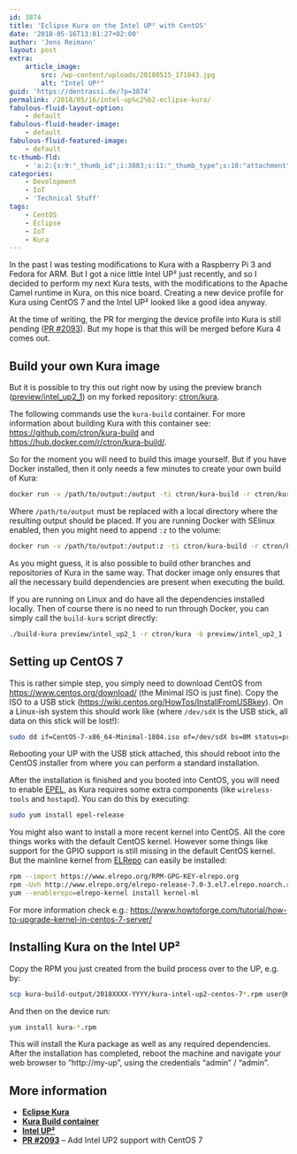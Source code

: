 ```yaml
---
id: 3874
title: 'Eclipse Kura on the Intel UP² with CentOS'
date: '2018-05-16T13:01:27+02:00'
author: 'Jens Reimann'
layout: post
extra:
    article_image:
        src: /wp-content/uploads/20180515_171043.jpg
        alt: "Intel UP²"
guid: 'https://dentrassi.de/?p=3874'
permalink: /2018/05/16/intel-up%c2%b2-eclipse-kura/
fabulous-fluid-layout-option:
    - default
fabulous-fluid-header-image:
    - default
fabulous-fluid-featured-image:
    - default
tc-thumb-fld:
    - 'a:2:{s:9:"_thumb_id";i:3883;s:11:"_thumb_type";s:10:"attachment";}'
categories:
    - Development
    - IoT
    - 'Technical Stuff'
tags:
    - CentOS
    - Eclipse
    - IoT
    - Kura
---
```


In the past I was testing modifications to Kura with a Raspberry Pi 3 and Fedora for ARM. But I got a nice little Intel UP² just recently, and so I decided to perform my next Kura tests, with the modifications to the Apache Camel runtime in Kura, on this nice board. Creating a new device profile for Kura using CentOS 7 and the Intel UP² looked like a good idea anyway.

<!-- more -->

At the time of writing, the PR for merging the device profile into Kura is still pending ([PR #2093](https://github.com/eclipse/kura/pull/2093)). But my hope is that this will be merged before Kura 4 comes out.

## Build your own Kura image

But it is possible to try this out right now by using the preview branch ([preview/intel\_up2\_1](https://github.com/ctron/kura/tree/preview/intel_up2_1)) on my forked repository: [ctron/kura](https://github.com/ctron/kura).

The following commands use the `kura-build` container. For more information about building Kura with this container see: <https://github.com/ctron/kura-build> and <https://hub.docker.com/r/ctron/kura-build/>.

So for the moment you will need to build this image yourself. But if you have Docker installed, then it only needs a few minutes to create your own build of Kura:

```bash
docker run -v /path/to/output:/output -ti ctron/kura-build -r ctron/kura -b preview/intel_up2_1 -- -Pintel-up2-centos-7
```

Where `/path/to/output` must be replaced with a local directory where the resulting output should be placed. If you are running Docker with SElinux enabled, then you might need to append `:z` to the volume:

```bash
docker run -v /path/to/output:/output:z -ti ctron/kura-build -r ctron/kura -b preview/intel_up2_1 -- -Pintel-up2-centos-7
```

As you might guess, it is also possible to build other branches and repositories of Kura in the same way. That docker image only ensures that all the necessary build dependencies are present when executing the build.

If you are running on Linux and do have all the dependencies installed locally. Then of course there is no need to run through Docker, you can simply call the `build-kura` script directly:

```bash
./build-kura preview/intel_up2_1 -r ctron/kura -b preview/intel_up2_1 -- -Pintel-up2-centos-7
```

## Setting up CentOS 7

This is rather simple step, you simply need to download CentOS from <https://www.centos.org/download/> (the Minimal ISO is just fine). Copy the ISO to a USB stick (<https://wiki.centos.org/HowTos/InstallFromUSBkey>). On a Linux-ish system this should work like (where `/dev/sdX` is the USB stick, all data on this stick will be lost!):

```bash
sudo dd if=CentOS-7-x86_64-Minimal-1804.iso of=/dev/sdX bs=8M status=progress oflag=direct
```

Rebooting your UP with the USB stick attached, this should reboot into the CentOS installer from where you can perform a standard installation.

After the installation is finished and you booted into CentOS, you will need to enable [EPEL](https://fedoraproject.org/wiki/EPEL), as Kura requires some extra components (like `wireless-tools` and `hostapd`). You can do this by executing:

```bash
sudo yum install epel-release
```

You might also want to install a more recent kernel into CentOS. All the core things works with the default CentOS kernel. However some things like support for the GPIO support is still missing in the default CentOS kernel. But the mainline kernel from [ELRepo](http://www.elrepo.org) can easily be installed:

```bash
rpm --import https://www.elrepo.org/RPM-GPG-KEY-elrepo.org
rpm -Uvh http://www.elrepo.org/elrepo-release-7.0-3.el7.elrepo.noarch.rpm
yum --enablerepo=elrepo-kernel install kernel-ml
```

For more information check e.g.: <https://www.howtoforge.com/tutorial/how-to-upgrade-kernel-in-centos-7-server/>

## Installing Kura on the Intel UP²

Copy the RPM you just created from the build process over to the UP, e.g. by:

```bash
scp kura-build-output/2018XXXX-YYYY/kura-intel-up2-centos-7*.rpm user@my-up:
```

And then on the device run:

```bash
yum install kura-*.rpm
```

This will install the Kura package as well as any required dependencies. After the installation has completed, reboot the machine and navigate your web browser to “http://my-up”, using the credentials “admin” / “admin”.

## More information

- **[Eclipse Kura](https://eclipse.org/kura)**
- **[Kura Build container](https://github.com/ctron/kura-build)**
- **[Intel UP²](http://www.up-board.org/upsquared)**
- **[PR #2093](https://github.com/eclipse/kura/pull/2093 "Add Intel UP2 support with CentOS 7 #2093")** – Add Intel UP2 support with CentOS 7
